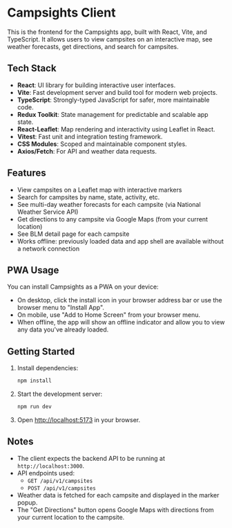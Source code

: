 # Campsights Client

This is the frontend for the Campsights app, built with React, Vite, and TypeScript. It allows users to view campsites on an interactive map, see weather forecasts, get directions, and search for campsites.

## Tech Stack

- **React**: UI library for building interactive user interfaces.
- **Vite**: Fast development server and build tool for modern web projects.
- **TypeScript**: Strongly-typed JavaScript for safer, more maintainable code.
- **Redux Toolkit**: State management for predictable and scalable app state.
- **React-Leaflet**: Map rendering and interactivity using Leaflet in React.
- **Vitest**: Fast unit and integration testing framework.
- **CSS Modules**: Scoped and maintainable component styles.
- **Axios/Fetch**: For API and weather data requests.


## Features

- View campsites on a Leaflet map with interactive markers
- Search for campsites by name, state, activity, etc.
- See multi-day weather forecasts for each campsite (via National Weather Service API)
- Get directions to any campsite via Google Maps (from your current location)
- See BLM detail page for each campsite
- Works offline: previously loaded data and app shell are available without a network connection


## PWA Usage

You can install Campsights as a PWA on your device:

- On desktop, click the install icon in your browser address bar or use the browser menu to "Install App".
- On mobile, use "Add to Home Screen" from your browser menu.
- When offline, the app will show an offline indicator and allow you to view any data you've already loaded.

## Getting Started

1. Install dependencies:
   ```sh
   npm install
   ```

2. Start the development server:
   ```sh
   npm run dev
   ```

3. Open [http://localhost:5173](http://localhost:5173) in your browser.

## Notes

- The client expects the backend API to be running at `http://localhost:3000`.
- API endpoints used:
  - `GET /api/v1/campsites`
  - `POST /api/v1/campsites`
- Weather data is fetched for each campsite and displayed in the marker popup.
- The "Get Directions" button opens Google Maps with directions from your current location to the campsite.